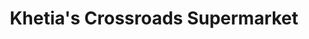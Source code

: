 ---
title: "Khetia's Crossroads Supermarket"
url: /bungoma/khetias-crossroads-supermarket/
shop: Supermarkt
---